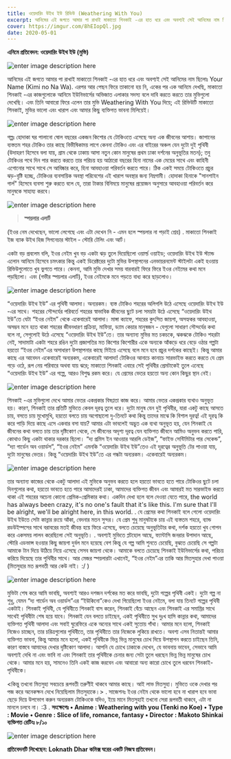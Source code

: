 ```yaml
---
title: ওয়েদারিং উইথ ইউ রিভিউ (Weathering With You)
excerpt: আনিমের এই জগতে আমার পা রাখাই মাকাতো শিনকাই -এর হাত ধরে এবং অবশ্যই সেই আনিমের নাম ছিলোঃ Your Name (Kimi no Na Wa). এরপর আর পেছন ফিরে তাকানো হয় নি, একের পর এক আনিমে দেখছি, মাকাতো শিনকাই -এর কাজগুলোকে আনিমে ইউনিভার্সের অভিজাত এলাকার সদস্য বলে দাবি করতে করতে তার মুভিগুলো দেখেছি.....
cover: https://imgur.com/8hEIopQl.jpg
date: 2020-05-01
--- 
```

**এনিমে প্রতিবেদন: ওয়েদারিং উইথ ইউ (মুভি)**

![enter image description here](https://imgur.com/8hEIopQl.jpg)

আনিমের এই জগতে আমার পা রাখাই মাকাতো শিনকাই -এর হাত ধরে এবং অবশ্যই সেই আনিমের নাম ছিলোঃ Your Name (Kimi no Na Wa). এরপর আর পেছন ফিরে তাকানো হয় নি, একের পর এক আনিমে দেখছি, মাকাতো শিনকাই -এর কাজগুলোকে আনিমে ইউনিভার্সের অভিজাত এলাকার সদস্য বলে দাবি করতে করতে তার মুভিগুলো দেখেছি। এবং তিনি আবারো ফিরে এলেন তার মুভি Weathering With You দিয়ে; এই রিভিউটি মাকাতো শিনকাই, মুভির ভালো এবং খারাপ এবং আমার কিছু ব্যক্তিগত ভাবনা মিলিয়েই।

![enter image description here](https://imgur.com/6Lw3Wq3l.jpg)

গল্পঃ হোদাকা ঘর পালানো ষোল বছরের একজন কিশোর যে টোকিওতে এসেছে অন্য এক জীবনের আশায়। জাপানের ব্যস্ততম শহর টোকিও তার কাছে বিভীষিকাময় লাগে কেননা টোকিও এবং এর বাইরের অঞ্চল যেন দুটো দুই পৃথিবী (উদাহরণ হিসেবে বলা যায়, গ্রাম থেকে ঢাকায় আসা নতুন কোন মানুষের প্রথম ঢাকা দর্শনের অনুভূতির মতন); তবু টোকিওর পথে দিন পার করতে করতে তার পরিচয় হয় আঠারো বছরের হিনা নামের এক মেয়ের সাথে এবং কাহিনী এগোনোর সাথে সাথে সে আবিষ্কার করে, হিনা আবহাওয়া পরিবর্তন করতে পারে। ঠিক একই সময়ে টোকিওতে প্রচুর ঝড়-বৃষ্টি হচ্ছে, টোকিওর ব্যবসায়িক অবস্থা পরিবেশের এই খারাপ অবস্থার জন্য নিম্নগামী। হোদাকা হিনাকে "সানশাইন গার্ল" হিসেবে ব্যবসা শুরু করতে বলে যে, তারা টাকার বিনিময়ে মানুষের প্রয়োজন অনুসারে আবহাওয়া পরিবর্তন করে মানুষকে সাহায্য করবে।

![enter image description here](https://imgur.com/brLslwel.jpg)


> **স্পয়লার এলার্ট**


(ইওর নেম দেখেছেন, ভালো লেগেছে এবং এটা দেখেন নি - এমন হলে স্পয়লার না পড়াই শ্রেয়)
.
মাকাতো শিনকাই ইজ ব্যাক উইথ হিজ সিগনেচার স্টাইল - স্টোরি টেলিং এবং আর্ট।

একটা বড় প্রবলেম বলি, ইওর নেইম খুব বড় একটা ঝড় তুলে দিয়েছিলো ওয়ার্ল্ড ওয়াইড; ওয়েদারিং উইথ ইউ স্ট্যান্ড এলোন আনিমে হিসেবে চমৎকার কিন্তু একই ডিরেক্টরের দুটো মুভির উপস্থাপনের এনভায়রনমেন্ট স্টাইলটা একই হওয়ায় রিভিউগুলোতে খুব ভুগতে পারে। কেননা, আমি মুভি দেখার সময় বারবারই ফিরে ফিরে ইওর নেইমের কথা মনে পড়ছিলো। এবং (গভীর স্পয়লার এলার্ট), ইওর নেইমকে মনে পড়তে বাধ্য করে ছাড়লোও।

![enter image description here](https://imgur.com/I7nhPBfl.jpg)

“ওয়েদারিং উইথ ইউ” এর পৃথিবী আলাদা। অন্যরকম। ব্যস্ত টোকিও শহরের অলিগলি উঠে এসেছে ওয়েদারিং উইথ ইউ -এর সাথে। শহরের সৌন্দর্যের পরিবর্তে শহরের স্বাভাবিক জীবনের ছুটে চলা সময়টা উঠে এসেছে “ওয়েদারিং উইথ ইউ”তে যেটা “ইওর নেইম” থেকে একেবারেই আলাদা। মাঙ্গা ক্যাফে, শহরের কুৎসিত জায়গা, অসহ্যকর আবহাওয়া, অসম্ভব মনে হতে থাকা শহরের জীবনধারণ প্রক্রিয়া, মাফিয়া, ড্যাম কেয়ার মানুষজন - যেগুলো সাধারণ সৌন্দর্যের কথা বলে না, সেগুলোই উঠে এসেছে “ওয়েদারিং উইথ ইউ”তে। তার অন্যান্য মুভির মত চকচকে, ঝকঝকে টোকিও শহরটা নেই, সাদামাটা একটা শহরে রঙিন দুটো প্রজাপতির মত কিশোর কিশোরীর একে অন্যকে আঁকড়ে ধরে বেড়ে ওঠার গল্পটা হয়তো “ইওর নেইম”এর অসাধারণ উপস্থাপনার কাছে মিইয়ে এসেছে বলে মনে হবে প্রচুর দর্শকের কাছেই। কিন্তু আমার কাছে এর আবেদন একেবারেই অন্যরকম, একেবারেই আলাদা! টোকিওর আনাচে কানাচে সারভাইভ করতে করতে যে প্রেম গড়ে ওঠে, রূপ নেয় পরিবারে অথবা যায় ঝরে; মাকাতো শিনকাই এবারে সেই পৃথিবীর প্রেমটাকেই তুলে এনেছে “ওয়েদারিং উইথ ইউ” এর গল্পে, আরও বিশুদ্ধ রকম করে। যে প্রেমের ভেতর হয়তো অন্য কোন কিছুর স্থান নেই।

![enter image description here](https://imgur.com/A8jgoK4l.jpg)

শিনকাই -এর মুভিগুলো দেখে আমার ভেতর একপ্রকার বিষণ্ণতা কাজ করে। আমার ভেতর একপ্রকার ব্যথাও অনুভূত হয়। কারণ, শিনকাই তার প্রতিটি মুভিতে কেবল দূরত্ব তুলে ধরে। দুটো মানুষ যেন দুই পৃথিবীর, যারা একটু কাছে আসতে চায়, বসতে চায় মুখোমুখি, হয়তো বলতে চায় অগোছালো দু-তিনটে কথা কিন্তু তাদের মাঝে কি বিশাল দূরত্ব! এই দূরত্ব কি করে পাড়ি দিয়ে কাছে এসে একবার বসা যায়? আমার এটা ভাবলেই অদ্ভুত এক ব্যথা অনুভূত হয়, যেন শিনকাই যে জীবনের কথা বলতে চায় তার দৃষ্টিকোণ থেকে, সে জীবনের অদৃশ্য দূরত্ব যেন ব্যক্তিগত জীবনে আমিও অনুভব করতে পারি, কোথাও কিছু একটা থাকার দরকার ছিলো। “দ্য প্রমিস ইন আওয়ার আরলি ডেইজ”, “ফাইভ সেন্টিমিটার পার সেকেন্ড”, “দ্যা গার্ডেন অব ওয়ার্ডস”, “ইওর নেইম” এমনকি “ওয়েদারিং উইথ ইউ”তেও এই দূরত্বের অনুভূতি টের পাওয়া যায়, দুটো মানুষের ভেতর। 
কিন্তু “ওয়েদারিং উইথ ইউ”তে এর গন্ধটা অন্যরকম। একেবারেই অন্যরকম।

![enter image description here](https://imgur.com/dQ4voqDl.jpg)

তার অন্যান্য কাজের থেকে একটু আলাদা এই মুভিকে অনুভব করতে হলে হয়তো ভাবতে হতে পারে টোকিওর ছুটে চলা দিনগুলোর কথা, হয়তো ভাবতে হতে পারে আমাদেরই ঢাকা, আমাদের ব্যক্তিগত জীবন এবং আমারই মত সারভাইভ করতে থাকা এই শহরের অচেনা কোনো প্রেমিক-প্রেমিকার কথা। একদিন দেখা হলে বলে দেওয়া যেতে পারে, the world has always been crazy, it's no one's fault that it's like this. I'm sure that I'll be alright, we'll be alright here, in this world.
.
যে প্রেমের কথা শিনকাই বলে গেলো ওয়েদারিং উইথ ইউতে সেটা কান্নার রংয়ে আঁকা, বেদনার মতন সুন্দর। যে প্রেম শুধু মানুষটাকে চায় এই ব্যস্ততম শহরে, ব্যান্ড রডউইম্পসের সাথে বরাবরের মতই জীবন্ত হয়ে ফিরে এসেছে, বলতে চেয়েছে অনুভূতিটার কথা, দর্শক হয়তো খুব গোপন করে একসময় লালন করেছিলো সেই অনুভূতি।
.
অবশ্যই মুভিতে প্লটহোল আছে, ফ্যান্টাসি জনরার উপাদান আছে, স্টোরি এডভান্স হওয়ার কিছু জায়গা দুর্বল মনে হয়েছে বেশ কিন্তু যে গল্প আমি শুনতে চেয়েছি, বুঝতে চেয়েছি সে গল্পটা আমাকে টান দিয়ে উঠিয়ে নিয়ে এসেছে সেসব জায়গা থেকে। আমাকে বলতে চেয়েছে শিনকাই ইউনিভার্সের কথা, পরিচয় করিয়ে দিয়েছে তার পৃথিবীর সাথে। আর মেজর স্পয়লারটা এখানেই, “ইওর নেইম”এর তাকি আর মিতসুহার দেখা পাওয়া (মিতসুহার মত রূপবতী আর কেউ নাই।  :/ )

![enter image description here](https://imgur.com/gvTuoYzl.jpg)

মুভিটা শেষ করে আমি ভাবছি, অবশ্যই আরও দশজন দর্শকের মত করে ভাবছি, দুটো গল্পের পৃথিবী একই। দুটো গল্প না শুধু, যেমন “দ্য গার্ডেন অব ওয়ার্ডস”এর “ইউকিনো”কেও দেখা গিয়েছিলো ইওর নেইমে, বলা যায় তিনটে গল্পের পৃথিবী একটাই। শিনকাই পৃথিবী, যে পৃথিবীতে শিনকাই বাস করেন, শিনকাই বেঁচে আছেন এবং শিনকাই এর সমাপ্তির সাথে সাথেই পৃথিবীটা শেষ হয়ে যাবে। শিনকাই যেন বলতে চাইছেন, একই পৃথিবীতে সুখ দুঃখ হাসি কান্নার কথা, আমাদের ব্যক্তিগত পৃথিবী আলাদা এবং সবাই ঘুরেফিরে একে অন্যের সাথে একই সুতোয় গাঁথা। আমার মনে হলো, শিনকাই নিজেও চাচ্ছেন, তার চরিত্রগুলোর পৃথিবীতে, তার পৃথিবীতে তার নিজেকে লুকিয়ে রাখতে। অবশ্য এসব নিতান্তই আমার ব্যক্তিগত ভাবনা, কিন্তু আমার মনে হলো, একই পৃথিবীকে ভিন্ন ভিন্ন মানুষের চোখ দিয়ে উপস্থাপন করতে চাইছেন তিনি, কারণ বাস্তবে আমাদের দেখার দৃষ্টিকোণ আলাদা। আপনি যে চোখে ঢাকাকে দেখেন, যে ভাবনায় ভাবেন, সেভাবে আমি অবশ্যই দেখি না এবং ভাবি না এবং শিনকাই তার পৃথিবীকে চেনার জন্য সেটা তুলে ধরছেন ভিন্ন ভিন্ন মানুষের চোখ থেকে। আমার মনে হয়, সামনেও তিনি একই কাজ করবেন এবং আবারো অন্য কারো চোখে তুলে ধরবেন শিনকাই-পৃথিবীকে।


<কিন্তু তখনো মিতসুহা সবচেয়ে রূপবতী তরুণীই থাকবে আমার কাছে। আই লাভ মিতসুহা। মুভিতে ওকে দেখার পর পজ করে অনেকক্ষন দেখে নিয়েছিলাম মিতসুহাকে।>
.
সাজেশনঃ ইওর নেইম থেকে ভালো হবে না খারাপ হবে ভাবা ছেড়ে দিয়ে উপভোগ করুন অন্যরকম টোকিওকে যদিও, ইয়ে মানে মিতসুহাই তখনো সেরা রূপবতী থাকবে, এটা না মানলে চলবে না।  :3
.
**সংক্ষেপেঃ
•	Anime : Weathering with you (Tenki no Koe)
•	Type : Movie
•	Genre : Slice of life, romance, fantasy
•	Director : Makoto Shinkai
ব্যক্তিগত রেটিংঃ ৮/১০**

![enter image description here](https://imgur.com/Y44zHd6l.jpg)

**প্রতিবেদনটি লিখেছেন: Loknath Dhar
কমিক্স ঘরের একটি নিজস্ব প্রতিবেদন।**
